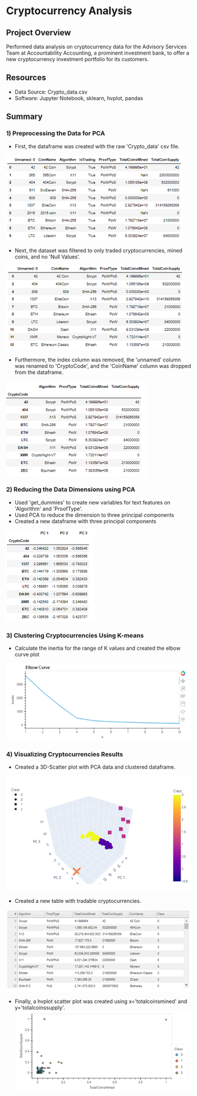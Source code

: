 # Cryptocurrency Analysis

## Project Overview
Performed data analysis on cryptocurrency data for the Advisory Services Team at Accountability Accounting, a prominent investment bank, to offer a new cryptocurrency investment portfolio for its customers.

## Resources
- Data Source: Crypto_data.csv
- Software: Jupyter Notebook, sklearn, hvplot, pandas

## Summary

### 1) Preprocessing the Data for PCA
 - First, the dataframe was created with the raw 'Crypto_data' csv file.
 
 ![originalDF](https://github.com/frlinh/cryptocurrencies/blob/ab1c550e654abc055c1ae1e515cf101fd7d11d91/Resources/originalDataframe.png)
 
 - Next, the dataset was filtered to only traded cryptocurrencies, mined coins, and no 'Null Values'.
 
 ![dropNADF](https://github.com/frlinh/cryptocurrencies/blob/ab1c550e654abc055c1ae1e515cf101fd7d11d91/Resources/dropNADataframe.png)

 - Furthermore, the index column was removed, the 'unnamed' column was renamed to 'CryptoCode', and the 'CoinName' column was dropped from the dataframe.
 
 ![cleanedDF](https://github.com/frlinh/cryptocurrencies/blob/20b89b2d60d686ba752778c82b8b4d5fafa05040/Resources/cleanedwoCoinNameDataframe.png)
 
### 2) Reducing the Data Dimensions using PCA
- Used 'get_dummies' to create new variables for text features on 'Algorithm' and 'ProofType'.
- Used PCA to reduce the dimension to three principal components
- Created a new dataframe with three principal components

![3PCs](https://github.com/frlinh/cryptocurrencies/blob/f244dd26a46506c0e1d16021aaf14d86d39fc757/Resources/3PCs.png)

### 3) Clustering Cryptocurrencies Using K-means
- Calculate the inertia for the range of K values and created the elbow curve plot

![elbowCurve](https://github.com/frlinh/cryptocurrencies/blob/ab1c550e654abc055c1ae1e515cf101fd7d11d91/Resources/ElbowCurve.png)

### 4) Visualizing Cryptocurrencies Results
- Created a 3D-Scatter plot with PCA data and clustered dataframe.

![3D-Scatter](https://github.com/frlinh/cryptocurrencies/blob/ab1c550e654abc055c1ae1e515cf101fd7d11d91/Resources/3D-ScatterFig.png)

- Created a new table with tradable cryptocurrencies.

![tradableCryptoTable](https://github.com/frlinh/cryptocurrencies/blob/ab1c550e654abc055c1ae1e515cf101fd7d11d91/Resources/tradableCryptosFig.png)

- Finally, a hvplot scatter plot was created using x='totalcoinsmined' and y='totalcoinssupply'.
![hvplot](https://github.com/frlinh/cryptocurrencies/blob/ab1c550e654abc055c1ae1e515cf101fd7d11d91/Resources/hvplotScatterFig.png)
